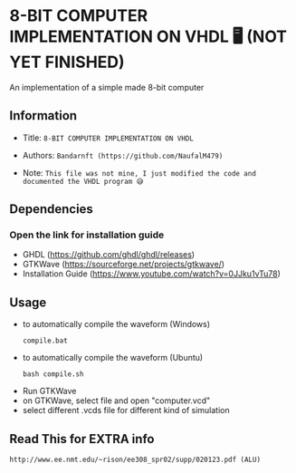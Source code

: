 8-BIT COMPUTER IMPLEMENTATION ON VHDL 🖥️ (NOT YET FINISHED)
===
An implementation of a simple made 8-bit computer
## Information
- Title:  `8-BIT COMPUTER IMPLEMENTATION ON VHDL`

- Authors:  `Bandarnft (https://github.com/NaufalM479)`

- Note: `This file was not mine, I just modified the code and documented the VHDL program 😅`

##  Dependencies
### Open the link for installation guide 
- GHDL (https://github.com/ghdl/ghdl/releases)
- GTKWave (https://sourceforge.net/projects/gtkwave/)
- Installation Guide (https://www.youtube.com/watch?v=0JJku1vTu78)

## Usage
- to automatically compile the waveform (Windows)
  ```
  compile.bat
  ```
- to automatically compile the waveform (Ubuntu)
  ```
  bash compile.sh
  ```
- Run GTKWave
- on GTKWave, select file and open "computer.vcd"
- select different .vcds file for different kind of simulation

## Read This for EXTRA info
```
http://www.ee.nmt.edu/~rison/ee308_spr02/supp/020123.pdf (ALU)



```
